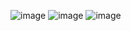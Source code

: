 ![image](https://user-images.githubusercontent.com/87804006/221372477-dc79ccea-935c-4dfa-b559-cfdffc49bca5.png)
![image](https://user-images.githubusercontent.com/87804006/221372487-e59e594a-d6a5-4649-a755-dbab4cfec24a.png)
![image](https://user-images.githubusercontent.com/87804006/221372501-79dece10-b586-4a9e-8164-af78a0df971b.png)
